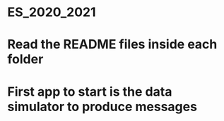 # ES_2020_2021

# Read the README files inside each folder

# First app to start is the data simulator to produce messages
